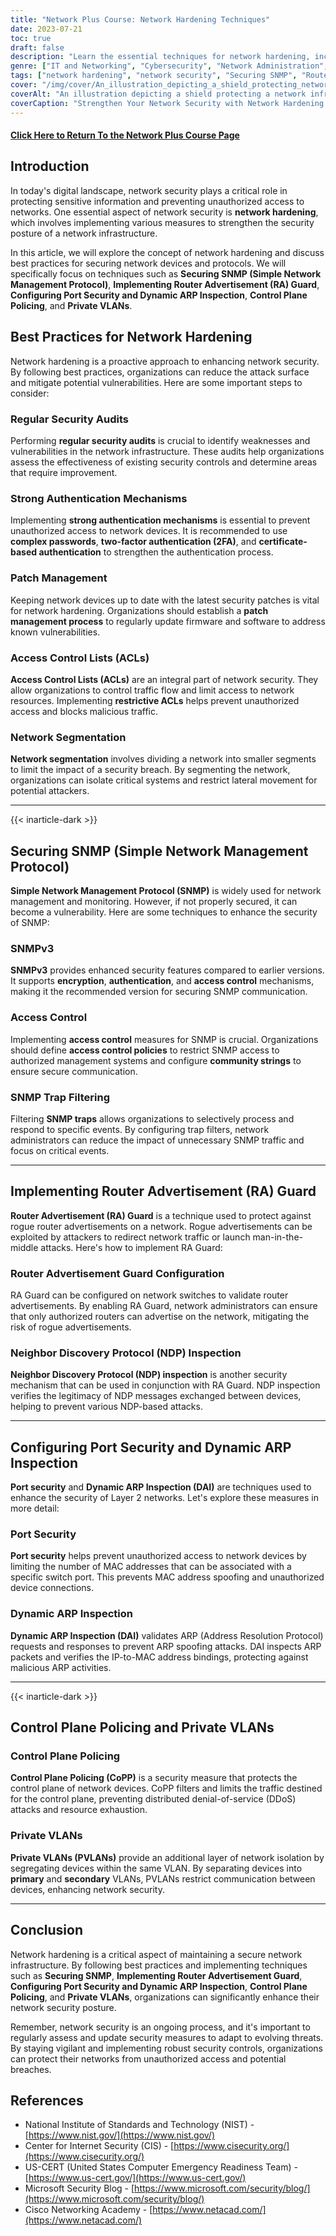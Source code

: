 ```yaml
---
title: "Network Plus Course: Network Hardening Techniques"
date: 2023-07-21
toc: true
draft: false
description: "Learn the essential techniques for network hardening, including securing SNMP, implementing Router Advertisement Guard, configuring port security, dynamic ARP inspection, control plane policing, and private VLANs."
genre: ["IT and Networking", "Cybersecurity", "Network Administration", "Information Security", "Network Hardening", "Network Infrastructure", "Network Security", "CompTIA Network Plus", "IT Certifications", "Online Courses"]
tags: ["network hardening", "network security", "Securing SNMP", "Router Advertisement Guard", "port security", "dynamic ARP inspection", "control plane policing", "private VLANs", "network infrastructure", "IT certifications", "network administration", "cybersecurity", "CompTIA Network+", "online courses", "IT training", "network protection", "network monitoring", "access control", "patch management", "network segmentation", "SNMPv3", "access control lists", "RA Guard configuration", "NDP inspection", "port security configuration", "DAI", "CoPP", "PVLANs", "network vulnerabilities", "network best practices"]
cover: "/img/cover/An_illustration_depicting_a_shield_protecting_network.png"
coverAlt: "An illustration depicting a shield protecting a network infrastructure from cyber threats and unauthorized access."
coverCaption: "Strengthen Your Network Security with Network Hardening Techniques"
---
```


#### [Click Here to Return To the Network Plus Course Page](/network-plus-start)

## Introduction

In today's digital landscape, network security plays a critical role in protecting sensitive information and preventing unauthorized access to networks. One essential aspect of network security is **network hardening**, which involves implementing various measures to strengthen the security posture of a network infrastructure.

In this article, we will explore the concept of network hardening and discuss best practices for securing network devices and protocols. We will specifically focus on techniques such as **Securing SNMP (Simple Network Management Protocol)**, **Implementing Router Advertisement (RA) Guard**, **Configuring Port Security and Dynamic ARP Inspection**, **Control Plane Policing**, and **Private VLANs**.

## Best Practices for Network Hardening

Network hardening is a proactive approach to enhancing network security. By following best practices, organizations can reduce the attack surface and mitigate potential vulnerabilities. Here are some important steps to consider:

### Regular Security Audits

Performing **regular security audits** is crucial to identify weaknesses and vulnerabilities in the network infrastructure. These audits help organizations assess the effectiveness of existing security controls and determine areas that require improvement.

### Strong Authentication Mechanisms

Implementing **strong authentication mechanisms** is essential to prevent unauthorized access to network devices. It is recommended to use **complex passwords**, **two-factor authentication (2FA)**, and **certificate-based authentication** to strengthen the authentication process.

### Patch Management

Keeping network devices up to date with the latest security patches is vital for network hardening. Organizations should establish a **patch management process** to regularly update firmware and software to address known vulnerabilities.

### Access Control Lists (ACLs)

**Access Control Lists (ACLs)** are an integral part of network security. They allow organizations to control traffic flow and limit access to network resources. Implementing **restrictive ACLs** helps prevent unauthorized access and blocks malicious traffic.

### Network Segmentation

**Network segmentation** involves dividing a network into smaller segments to limit the impact of a security breach. By segmenting the network, organizations can isolate critical systems and restrict lateral movement for potential attackers.

______

{{< inarticle-dark >}}

## Securing SNMP (Simple Network Management Protocol)

**Simple Network Management Protocol (SNMP)** is widely used for network management and monitoring. However, if not properly secured, it can become a vulnerability. Here are some techniques to enhance the security of SNMP:

### SNMPv3

**SNMPv3** provides enhanced security features compared to earlier versions. It supports **encryption**, **authentication**, and **access control** mechanisms, making it the recommended version for securing SNMP communication.

### Access Control

Implementing **access control** measures for SNMP is crucial. Organizations should define **access control policies** to restrict SNMP access to authorized management systems and configure **community strings** to ensure secure communication.

### SNMP Trap Filtering

Filtering **SNMP traps** allows organizations to selectively process and respond to specific events. By configuring trap filters, network administrators can reduce the impact of unnecessary SNMP traffic and focus on critical events.

______

## Implementing Router Advertisement (RA) Guard

**Router Advertisement (RA) Guard** is a technique used to protect against rogue router advertisements on a network. Rogue advertisements can be exploited by attackers to redirect network traffic or launch man-in-the-middle attacks. Here's how to implement RA Guard:

### Router Advertisement Guard Configuration

RA Guard can be configured on network switches to validate router advertisements. By enabling RA Guard, network administrators can ensure that only authorized routers can advertise on the network, mitigating the risk of rogue advertisements.

### Neighbor Discovery Protocol (NDP) Inspection

**Neighbor Discovery Protocol (NDP) inspection** is another security mechanism that can be used in conjunction with RA Guard. NDP inspection verifies the legitimacy of NDP messages exchanged between devices, helping to prevent various NDP-based attacks.

______

## Configuring Port Security and Dynamic ARP Inspection

**Port security** and **Dynamic ARP Inspection (DAI)** are techniques used to enhance the security of Layer 2 networks. Let's explore these measures in more detail:

### Port Security

**Port security** helps prevent unauthorized access to network devices by limiting the number of MAC addresses that can be associated with a specific switch port. This prevents MAC address spoofing and unauthorized device connections.

### Dynamic ARP Inspection

**Dynamic ARP Inspection (DAI)** validates ARP (Address Resolution Protocol) requests and responses to prevent ARP spoofing attacks. DAI inspects ARP packets and verifies the IP-to-MAC address bindings, protecting against malicious ARP activities.

______

{{< inarticle-dark >}}

## Control Plane Policing and Private VLANs

### Control Plane Policing

**Control Plane Policing (CoPP)** is a security measure that protects the control plane of network devices. CoPP filters and limits the traffic destined for the control plane, preventing distributed denial-of-service (DDoS) attacks and resource exhaustion.

### Private VLANs

**Private VLANs (PVLANs)** provide an additional layer of network isolation by segregating devices within the same VLAN. By separating devices into **primary** and **secondary** VLANs, PVLANs restrict communication between devices, enhancing network security.

______

## Conclusion

Network hardening is a critical aspect of maintaining a secure network infrastructure. By following best practices and implementing techniques such as **Securing SNMP**, **Implementing Router Advertisement Guard**, **Configuring Port Security and Dynamic ARP Inspection**, **Control Plane Policing**, and **Private VLANs**, organizations can significantly enhance their network security posture.

Remember, network security is an ongoing process, and it's important to regularly assess and update security measures to adapt to evolving threats. By staying vigilant and implementing robust security controls, organizations can protect their networks from unauthorized access and potential breaches.

## References

- National Institute of Standards and Technology (NIST) - [https://www.nist.gov/](https://www.nist.gov/)
- Center for Internet Security (CIS) - [https://www.cisecurity.org/](https://www.cisecurity.org/)
- US-CERT (United States Computer Emergency Readiness Team) - [https://www.us-cert.gov/](https://www.us-cert.gov/)
- Microsoft Security Blog - [https://www.microsoft.com/security/blog/](https://www.microsoft.com/security/blog/)
- Cisco Networking Academy - [https://www.netacad.com/](https://www.netacad.com/)



